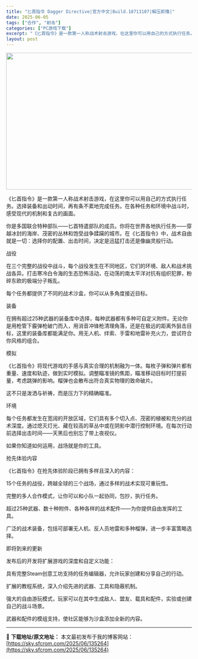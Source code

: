 ```yaml
---
title: "匕首指令 Dagger Directive|官方中文|Build.18713107|解压即撸|"
date: 2025-06-05
tags: ["合作", "射击"]
categories: ["PC游戏下载"]
excerpt: "《匕首指令》是一款第一人称战术射击游戏，在这里你可以用自己的方式执行任务。选择装备和出动时间，再有条不紊地完成任务。在各种任务和环境中战斗时，感受现代的机制和复古的画面。 你是多国联合特种部队——匕首特遣部队的成员。你将在世界各地执行任务——穿越冰封的海岸、茂密的丛林和饱受战争蹂躏的城市。在《匕首指&hellip;"
layout: post
---
```


<img class="aligncenter size-full wp-image-135212" src="https://sky.sfcrom.com/wp-content/uploads/2025/06/202506050035239.webp" alt="" width="660" height="370" />

《匕首指令》是一款第一人称战术射击游戏，在这里你可以用自己的方式执行任务。选择装备和出动时间，再有条不紊地完成任务。在各种任务和环境中战斗时，感受现代的机制和复古的画面。

你是多国联合特种部队——匕首特遣部队的成员。你将在世界各地执行任务——穿越冰封的海岸、茂密的丛林和饱受战争蹂躏的城市。在《匕首指令》中，战术自由就是一切：选择你的配置、出击时间，决定是迅猛打击还是像幽灵般行动。

战役

在三个完整的战役中战斗，每个战役发生在不同地区，它们的环境、敌人和战术挑战各异。打击寒冷白令海的生态恐怖活动，在动荡的南太平洋对抗有组织犯罪，粉碎东欧的极端分子叛乱。

每个任务都提供了不同的战术沙盒，你可以从多角度接近目标。

装备

在拥有超过25种武器的装备库中选择，每种武器都有多种可自定义附件。无论你是用枪管下霰弹枪破门而入，用消音冲锋枪清理角落，还是在极远的距离外狙击目标，这里的装备库都能满足你。用无人机、绊索、手雷和地雷补充火力，尝试符合你风格的组合。

模拟

《匕首指令》将现代游戏的手感与真实合理的机制融为一体。每枚子弹和弹片都有重量、速度和轨迹，做到实时模拟。调整瞄准镜的焦距，瞄准移动目标时打提前量，考虑跳弹的影响。榴弹也会散布出符合真实物理的致命破片。

这不只是泼洒与祈祷，而是压力下的精确瞄准。

环境

每个任务都发生在宽阔的开放区域，它们具有多个切入点、茂密的植被和充分的战术深度。通过熄灭灯光、藏在较高的草丛中或在阴影中潜行控制环境。在每次行动前选择出击时间——天黑后也别忘了带上夜视仪。

如果你知道如何运用，战场就是你的工具。

抢先体验内容

《匕首指令》在抢先体验阶段已拥有多样且深入的内容：

15个任务的战役，跨越全球的三个战场，通过多样的战术实现可重玩性。

完整的多人合作模式，让你可以和小队一起协同，包抄，执行任务。

超过25种武器、数十种附件、各种各样的战术配件——为你提供自由发挥的工具。

广泛的战术装备，包括可部署无人机、反人员地雷和多种榴弹，进一步丰富策略选择。

即将到来的更新

发布后的开发将扩展游戏的深度和自定义功能：

具有完整Steam创意工坊支持的任务编辑器，允许玩家创建和分享自己的行动。

扩展的教程系统，深入介绍先进的武器、工具和隐蔽机制。

强大的自由游玩模式，玩家可以在其中生成敌人、盟友、载具和配件，实验或创建自己的战斗场景。

武器和配件的模组支持，使社区能够为沙盒添加全新的内容。

---
📖 **下载地址/原文地址：** 本文最初发布于我的博客网站：[https://sky.sfcrom.com/2025/06/135264](https://sky.sfcrom.com/2025/06/135264)
